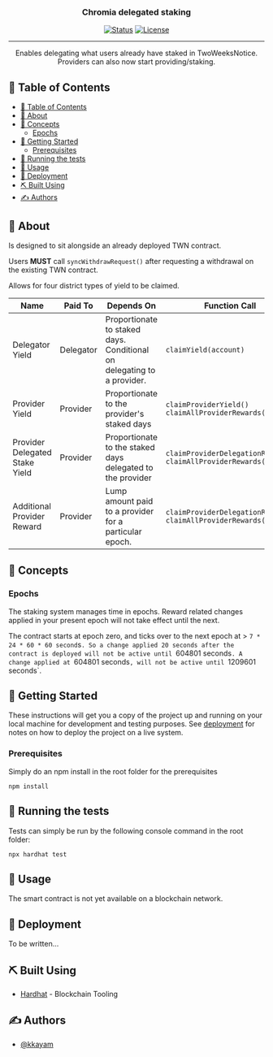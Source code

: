 <!-- <p align="center">
  <a href="" rel="noopener">
 <img width=200px height=200px src="./logo.png" alt="Project logo"></a>
</p> -->

<h3 align="center">Chromia delegated staking</h3>

<div align="center">

[![Status](https://img.shields.io/badge/status-active-success.svg)]()
[![License](https://img.shields.io/badge/license-MIT-blue.svg)](/LICENSE)

</div>

---

<p align="center"> Enables delegating what users already have staked in TwoWeeksNotice. Providers can also now start providing/staking.
    <br> 
</p>

## 📝 Table of Contents

- [📝 Table of Contents](#-table-of-contents)
- [🏁 About ](#-about-)
- [🤔 Concepts](#-concepts)
  - [Epochs](#epochs)
- [🏁 Getting Started ](#-getting-started-)
  - [Prerequisites](#prerequisites)
- [🔧 Running the tests ](#-running-the-tests-)
- [🎈 Usage ](#-usage-)
- [🚀 Deployment ](#-deployment-)
- [⛏️ Built Using ](#️-built-using-)
- [✍️ Authors ](#️-authors-)

## 🏁 About <a name = "about"></a>

Is designed to sit alongside an already deployed TWN contract.

Users **MUST** call `syncWithdrawRequest()` after requesting a withdrawal on the existing TWN contract.

Allows for four district types of yield to be claimed.

Name  | Paid To | Depends On | Function Call
------------- | ------------- | ------------- | -------------
Delegator Yield | Delegator | Proportionate to staked days. Conditional on delegating to a provider. | `claimYield(account)`
Provider Yield | Provider | Proportionate to the provider's staked days | `claimProviderYield()` `claimAllProviderRewards()`
Provider Delegated Stake Yield | Provider  | Proportionate to the staked days delegated to the provider | `claimProviderDelegationReward()` `claimAllProviderRewards()`
Additional Provider Reward | Provider | Lump amount paid to a provider for a particular epoch. | `claimProviderDelegationReward()` `claimAllProviderRewards()`

## 🤔 Concepts

### Epochs

The staking system manages time in epochs. Reward related changes applied in your present epoch will not take
effect until the next.

The contract starts at epoch zero, and ticks over to the next epoch at > `7 * 24 * 60 * 60 second`s`. So a change applied
20 seconds after the contract is deployed will not be active until `604801 seconds`. A change applied at `604801 seconds`,
will not be active until `1209601 seconds`.


## 🏁 Getting Started <a name = "getting_started"></a>

These instructions will get you a copy of the project up and running on your local machine for development and testing purposes. See [deployment](#deployment) for notes on how to deploy the project on a live system.

### Prerequisites

Simply do an npm install in the root folder for the prerequisites

```
npm install
```

## 🔧 Running the tests <a name = "tests"></a>

Tests can simply be run by the following console command in the root folder:

```
npx hardhat test
```

## 🎈 Usage <a name="usage"></a>

The smart contract is not yet available on a blockchain network.

## 🚀 Deployment <a name = "deployment"></a>

To be written...

## ⛏️ Built Using <a name = "built_using"></a>

-   [Hardhat](https://hardhat.org/) - Blockchain Tooling

## ✍️ Authors <a name = "authors"></a>

-   [@kkayam](https://github.com/kkayam)
